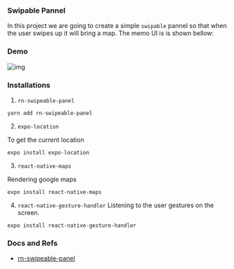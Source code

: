 ### Swipable Pannel

In this project we are going to create a simple `swipable` pannel so that when the user swipes up it will bring a map. The memo UI is is shown bellow:

### Demo

![img](https://github.com/CrispenGari/native-startup/blob/main/rn-swipable-pannel/Screenshot_20210806-141025_Expo%20Go.jpg)

### Installations

1. `rn-swipeable-panel`

```
yarn add rn-swipeable-panel

```

2. `expo-location`

To get the current location

```
expo install expo-location
```

3. `react-native-maps`

Rendering google maps

```
expo install react-native-maps
```

4. `react-native-gesture-handler`
   Listening to the user gestures on the screen.

```
expo install react-native-gesture-handler
```

### Docs and Refs

- [rn-swipeable-panel](https://github.com/enesozturk/rn-swipeable-panel)
